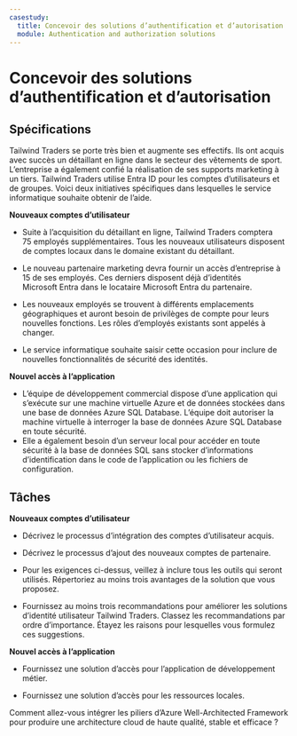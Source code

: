 ```yaml
---
casestudy:
  title: Concevoir des solutions d’authentification et d’autorisation
  module: Authentication and authorization solutions
---
```



# Concevoir des solutions d’authentification et d’autorisation

## Spécifications

Tailwind Traders se porte très bien et augmente ses effectifs. Ils ont acquis avec succès un détaillant en ligne dans le secteur des vêtements de sport. L’entreprise a également confié la réalisation de ses supports marketing à un tiers. Tailwind Traders utilise Entra ID pour les comptes d’utilisateurs et de groupes. Voici deux initiatives spécifiques dans lesquelles le service informatique souhaite obtenir de l’aide. 

**Nouveaux comptes d’utilisateur**

  * Suite à l’acquisition du détaillant en ligne, Tailwind Traders comptera 75 employés supplémentaires. Tous les nouveaux utilisateurs disposent de comptes locaux dans le domaine existant du détaillant.

  * Le nouveau partenaire marketing devra fournir un accès d’entreprise à 15 de ses employés. Ces derniers disposent déjà d’identités Microsoft Entra dans le locataire Microsoft Entra du partenaire.  

  * Les nouveaux employés se trouvent à différents emplacements géographiques et auront besoin de privilèges de compte pour leurs nouvelles fonctions. Les rôles d’employés existants sont appelés à changer. 

  * Le service informatique souhaite saisir cette occasion pour inclure de nouvelles fonctionnalités de sécurité des identités. 

**Nouvel accès à l’application**

  * L’équipe de développement commercial dispose d’une application qui s’exécute sur une machine virtuelle Azure et de données stockées dans une base de données Azure SQL Database. L’équipe doit autoriser la machine virtuelle à interroger la base de données Azure SQL Database en toute sécurité. 
  * Elle a également besoin d’un serveur local pour accéder en toute sécurité à la base de données SQL sans stocker d’informations d’identification dans le code de l’application ou les fichiers de configuration.

## Tâches

**Nouveaux comptes d’utilisateur**

  * Décrivez le processus d’intégration des comptes d’utilisateur acquis.

  * Décrivez le processus d’ajout des nouveaux comptes de partenaire. 

  * Pour les exigences ci-dessus, veillez à inclure tous les outils qui seront utilisés. Répertoriez au moins trois avantages de la solution que vous proposez. 

* Fournissez au moins trois recommandations pour améliorer les solutions d’identité utilisateur Tailwind Traders. Classez les recommandations par ordre d’importance. Étayez les raisons pour lesquelles vous formulez ces suggestions. 

**Nouvel accès à l’application**

  * Fournissez une solution d’accès pour l’application de développement métier.

  * Fournissez une solution d’accès pour les ressources locales.

Comment allez-vous intégrer les piliers d’Azure Well-Architected Framework pour produire une architecture cloud de haute qualité, stable et efficace ?
